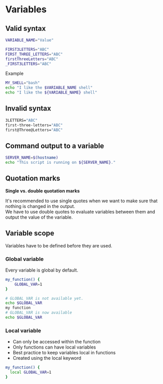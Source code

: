# Variables

## Valid syntax

```sh
VARIABLE_NAME="Value"
```

```sh
FIRST3LETTERS="ABC"
FIRST_THREE_LETTERS="ABC"
firstThreeLetters="ABC"
_FIRST3LETTERS="ABC"
```

Example
```sh
MY_SHELL="bash"
echo "I like the $VARIABLE_NAME shell"
echo "I like the ${VARIABLE_NAME} shell"
```

## Invalid syntax

```sh
3LETTERS="ABC"
first-three-letters="ABC"
first@Three@Letters="ABC"
```

## Command output to a variable

```sh
SERVER_NAME=$(hostname)
echo "This script is running on ${SERVER_NAME}."
```

## Quotation marks

**Single vs. double quotation marks**

It's recommended to use single quotes when we want to make sure that nothing is
changed in the output.<br>
We have to use double quotes to evaluate variables between them and output the
value of the variable.

## Variable scope

Variables have to be defined before they are used.

### Global variable

Every variable is global by default.

```sh
my_function() {
    GLOBAL_VAR=1
}

# GLOBAL_VAR is not available yet.
echo $GLOBAL_VAR
my function
# GLOBAL_VAR is now available
echo $GLOBAL_VAR
```

### Local variable

- Can only be accessed within the function
- Only functions can have local variables
- Best practice to keep variables local in functions
- Created using the local keyword

```sh
my_function() {
  local GLOBAL_VAR=1
}
```

